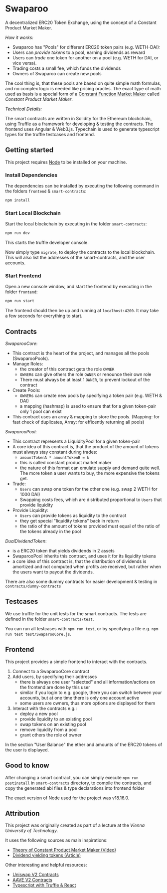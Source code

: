 # Swaparoo

A decentralized ERC20 Token Exchange, using the concept of a Constant Product Market Maker.

*How it works:*
- Swaparoo has "Pools" for different ERC20 token pairs (e.g. WETH-DAI):
- Users can *provide tokens* to a pool, earning dividends as reward 
- Users can *trade* one token for another on a pool (e.g. WETH for DAI, or vice versa).
- Trading costs a small fee, which funds the dividends
- Owners of Swaparoo can create new pools

The cool thing is, that these pools are based on quite simple math formulas, and no complex logic is needed like pricing oracles.
The exact type of math used as basis is a special form of a [Constant Function Market Maker](https://en.wikipedia.org/wiki/Constant_function_market_maker) called *Constant Product Market Maker*.

*Technical Details:*

The smart contracts are written in Solidity for the Ethereum blockchain, using Truffle as a framework for developing & testing the contracts.
The frontend uses Angular & Web3.js. 
Typechain is used to generate typescript types for the truffle testcases and frontend.

## Getting started

This project requires [Node](https://nodejs.org/en) to be installed on your machine.

### Install Dependencies

The dependencies can be installed by executing the following command in the folders `frontend` & `smart-contracts`:

```bash
npm install
```

### Start Local Blockchain

Start the local blockchain by executing in the folder `smart-contracts`:

```bash
npm run dev
```

This starts the truffle developer console.

Now simply type `migrate`, to deploy the contracts to the local blockchain.
This will also list the addresses of the smart-contracts, and the user accounts.

### Start Frontend

Open a new console window, and start the frontend by executing in the folder `frontend`:

```bash
npm run start
```

The frontend should then be up and running at `localhost:4200`. It may take a few seconds for everything to start.

## Contracts

*SwaparooCore*:

- This contract is the heart of the project, and manages all the pools (SwaparooPools).
- Manage Roles:
  - the creator of this contract gets the role `OWNER`
  - `OWNER`s can give others the role `OWNER` or renounce their own role
  - There must always be at least 1 `OWNER`, to prevent lockout of the contract
- Create Pools:
  - `OWNER`s can create new pools by specifying a token pair (e.g. WETH & DAI)
  - a mapping (hashmap) is used to ensure that for a given token-pair only 1 pool can exist
- This contract uses an array & mapping to store the pools. (Mapping: for fast check of duplicates, Array: for efficently returning all pools)

*SwaparooPool*:

- This contract represents a LiquidityPool for a given token-pair
- A core idea of this contract is, that the product of the amount of tokens must always stay constant during trades:
  - `amountTokenA * amountTokenB = k`
  - this is called constant product market maker
  - the nature of this format can emulate supply and demand quite well. The more token a user wants to buy, the more expensive the tokens get.
- Trade:
  - `Users` can swap one token for the other one (e.g. swap 2 WETH for 1000 DAI)
  - Swapping costs fees, which are distributed proportional to `Users` that provide liquidity 
- Provide Liquidity:
  - `Users` can provide tokens as liquidity to the contract
  - they get special "liquidity tokens" back in return
  - the ratio of the amount of tokens provided must equal of the ratio of the tokens already in the pool 

*DualDividendToken*:
- is a ERC20 token that yields dividends in 2 assets
- SwaparooPool inherits this contract, and uses it for its liquidity tokens 
- a core idea of this contract is, that the distribution of dividends is amortized and not computed when profits are received, but rather when the users want to payout the dividends.

There are also some dummy contracts for easier development & testing in `contracts/dummy-contracts`

## Testcases

We use truffle for the unit tests for the smart contracts. The tests are defined in the folder `smart-contracts/test`.

You can run all testcases with `npm run test`, or by specifying a file e.g. `npm run test test/SwaparooCore.js`.

## Frontend

This project provides a simple frontend to interact with the contracts.

1. Connect to a SwaparooCore contract
2. Add users, by specifying their addresses
    - there is always one user "selected" and all information/actions on the frontend are done by this user
    - similar if you login to e.g. google, there you can switch between your accounts, but at one time there is only one account active
    - some users are owners, thus more options are displayed for them
3. Interact with the contracts e.g.:
    - deploy a new pool
    - provide liquidity to an existing pool
    - swap tokens on an existing pool
    - remove liquidity from a pool
    - grant others the role of owner

In the section "User Balance" the ether and amounts of the ERC20 tokens of the user is displayed.

## Good to know

After changing a smart contract, you can simply execute `npm run postinstall` in `smart-contracts` directory, to compile the contracts, and copy the generated abi files & type declarations into frontend folder

The exact version of Node used for the project was v18.16.0.

## Attribution

This project was originally created as part of a lecture at the *Vienna University of Technology*.

It uses the following sources as main inspirations:

- [Theory of Constant Product Market Maker (Video)](https://www.youtube.com/watch?v=QNPyFs8Wybk)
- [Dividend yielding tokens (Article)](https://weka.medium.com/dividend-bearing-tokens-on-ethereum-42d01c710657)

Other interesting and helpful resources:

- [Uniswap V2 Contracts](https://github.com/Uniswap/v2-core/tree/master/contracts)
- [AAVE V2 Contracts](https://github.com/aave/protocol-v2/blob/master/contracts/protocol/lendingpool/LendingPool.sol)
- [Typescript with Truffle & React](https://github.com/mseemann/truffle-react-typescript)